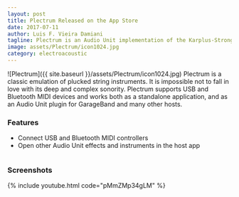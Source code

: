 ```yaml
---
layout: post
title: Plectrum Released on the App Store
date: 2017-07-11
author: Luis F. Vieira Damiani
tagline: Plectrum is an Audio Unit implementation of the Karplus-Strong algorithm. It runs on iOS devices and is designed to be very lightweight.
image: assets/Plectrum/icon1024.jpg
category: electroacoustic
---
```


<span class="image right">![Plectrum]({{ site.baseurl }}/assets/Plectrum/icon1024.jpg)</span>
Plectrum is a classic emulation of plucked string instruments. It is impossible not to fall in love with its deep and complex sonority. Plectrum supports USB and Bluetooth MIDI devices and works both as a standalone application, and as an Audio Unit plugin for GarageBand and many other hosts.

### Features

- Connect USB and Bluetooth MIDI controllers
- Open other Audio Unit effects and instruments in the host app

<a href="https://itunes.apple.com/us/app/plectrum/id1254465919" class="image"><img src="{{ site.baseurl }}/assets/Images/App-Store-135x40.svg" alt="" /></a>

### Screenshots

<div class="box alt">
	<div class="row uniform">
		<div class="6u"><span class="image fit"><img src="{{ site.baseurl }}/assets/Plectrum/plectrum1.png" alt="" /></span></div>
		<div class="6u"><span class="image fit"><img src="{{ site.baseurl }}/assets/Plectrum/plectrum2.png" alt="" /></span></div>
		<div class="6u"><span class="image fit"><img src="{{ site.baseurl }}/assets/Plectrum/plectrum3.png" alt="" /></span></div>
		<div class="6u"><span class="image fit"><img src="{{ site.baseurl }}/assets/Plectrum/plectrum4.png" alt="" /></span></div>
		<div class="6u"><span class="image fit"><img src="{{ site.baseurl }}/assets/Plectrum/plectrum5.png" alt="" /></span></div>
		<div class="6u"><span class="image fit">{% include youtube.html code="pMmZMp34gLM" %}</span></div>
	</div>
</div>
